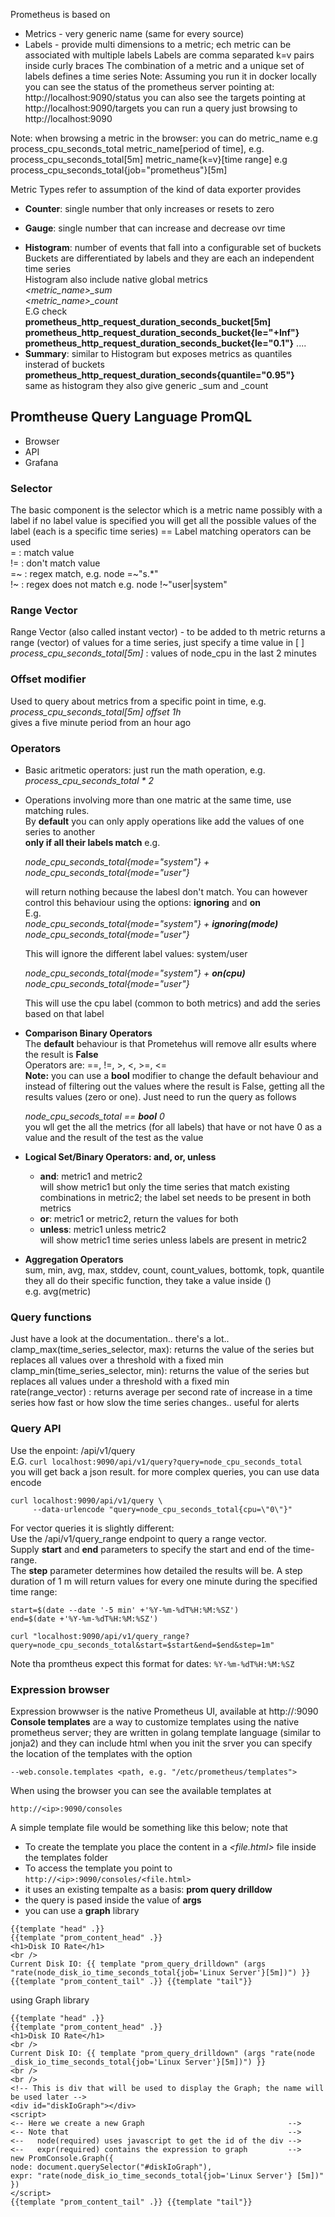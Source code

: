 Prometheus is based on
- Metrics - very generic name (same for every source)
- Labels - provide multi dimensions to a metric; ech metric can be associated with multiple labels
  Labels are comma separated k=v pairs inside curly braces
The combination of a metric and a unique set of labels defines a time series
Note: Assuming you run it in docker locally
      you can see the status of the prometheus server pointing at: http://localhost:9090/status
      you can also see the targets pointing at http://localhost:9090/targets
      you can run a query just browsing to http://localhost:9090

Note: when browsing a metric in the browser: 
you can do
metric_name                  e.g process_cpu_seconds_total
metric_name[period of time], e.g. process_cpu_seconds_total[5m]
metric_name{k=v}[time range] e.g process_cpu_seconds_total{job="prometheus"}[5m]


Metric Types refer to assumption of the kind of data exporter provides
- **Counter**: single number that only increases or resets to zero<P>
- **Gauge**: single number that can increase and decrease ovr time<P>
- **Histogram**: number of events that fall into a configurable set of buckets
             Buckets are differentiated by labels and they are each an independent time series  
             Histogram also include native global metrics  
               *<metric_name>_sum*  
               *<metric_name>_count*  
            E.G check  
            **prometheus_http_request_duration_seconds_bucket[5m]
            prometheus_http_request_duration_seconds_bucket{le="+Inf"}
            prometheus_http_request_duration_seconds_bucket{le="0.1"}**
            ....
- **Summary**: similar to Histogram but exposes metrics as quantiles insterad of buckets
           **prometheus_http_request_duration_seconds{quantile="0.95"}**  
           same as histogram they also give generic _sum and _count    


## Promtheuse Query Language PromQL
- Browser
- API
- Grafana

### Selector 
   The basic component is the selector which is a metric name possibly with a label
   if no label value is specified you will get all the possible values of the label (each is a specific time series)
  == Label matching operators can be used  
     =  : match value  
     != : don't match value  
     =~ : regex match, e.g. node =~"s.*"  
     !~ : regex does not match e.g. node !~"user|system"   

### Range Vector 
   Range Vector (also called instant vector) - to be added to th metric
   returns a range (vector) of values for a time series, just specify a time value in [ ]  
   *process_cpu_seconds_total[5m]* : values of node_cpu in the last 2 minutes     

### Offset modifier   
   Used to query about metrics from a specific point in time, e.g.  
   *process_cpu_seconds_total[5m] offset 1h*  
   gives a five minute period from an hour ago

### Operators

* Basic aritmetic operators: just run the math operation, e.g.     
  *process_cpu_seconds_total * 2*  

* Operations involving more than one matric at the same time, use matching rules.  
  By **default** you can only apply operations like add the values of one series to another   
  **only if all their labels match** e.g.  <P>
  *node_cpu_seconds_total{mode="system"} + node_cpu_seconds_total{mode="user"}* <P>
  will return nothing because the labesl don't match.
  You can however control this behaviour using the options: **ignoring** and **on**   
  E.g.  
  *node_cpu_seconds_total{mode="system"} + **ignoring(mode)** node_cpu_seconds_total{mode="user"}* <P>
  This  will ignore the different label values: system/user  <P>
  *node_cpu_seconds_total{mode="system"} + **on(cpu)** node_cpu_seconds_total{mode="user"}* <P>
  This will use the cpu label (common to both metrics) and add the series based on that label
* **Comparison Binary Operators**  
  The **default** behaviour is that Prometehus will remove allr esults where the result is **False**  
  Operators are: ==, !=, >, <, >=, <=  
  **Note:** you can use a **bool** modifier to change the default behaviour and
  instead of filtering out the values where the result is False, getting all the
  results values (zero or one). Just need to run the query as follows<P>
  *node_cpu_secods_total == **bool** 0*  
  you wll get the all the metrics (for all labels) that have or not have 0 as a value and the result of the test as the value
* **Logical Set/Binary Operators: and, or, unless**   
    * **and**:  metric1 and metric2  
    will show metric1 but only the time series that match existing combinations in metric2; the label set needs to be present in both metrics
    * **or**: metric1 or metric2, return the values for both
    * **unless**: metric1 unless metric2  
    will show metric1 time series unless labels are present in metric2 
* **Aggregation Operators**  
  sum, min, avg, max, stddev, count, count_values, bottomk, topk, quantile  
  they all do their specific function, they take a value inside ()  
  e.g. avg(metric)


### Query functions
Just have a look at the documentation.. there's a lot..  
clamp_max(time_series_selector, max): returns the value of the series but replaces all values over a threshold with a fixed min  
clamp_min(time_series_selector, min): returns the value of the series but replaces all values under a threshold with a fixed min   
rate(range_vector) : returns average per second rate of increase in a time series 
         how fast or how slow the time series changes.. useful for alerts




### Query API
Use the enpoint: /api/v1/query  
E.G.
```curl localhost:9090/api/v1/query?query=node_cpu_seconds_total```  
you will get back a json result. for more complex queries, you can use data encode  
```
curl localhost:9090/api/v1/query \
     --data-urlencode "query=node_cpu_seconds_total{cpu=\"0\"}"  
```  
For vector queries it is slightly different:  
Use the /api/v1/query_range endpoint to query a range vector.  
Supply **start** and **end** parameters to specify the start and end of the time-range.  
The **step** parameter determines how detailed the results will be. A step duration of 1 m will return values for every one minute during the specified time range:
```
start=$(date --date '-5 min' +'%Y-%m-%dT%H:%M:%SZ')
end=$(date +'%Y-%m-%dT%H:%M:%SZ')

curl "localhost:9090/api/v1/query_range? query=node_cpu_seconds_total&start=$start&end=$end&step=1m"
```   
Note tha promtheus expect this format for dates: ```%Y-%m-%dT%H:%M:%SZ``` 


### Expression browser
Expression browwser is the native Prometheus UI, available at http://<ip>:9090
**Console templates** are a way to customize templates using the native prometheus server; they are written in golang template language (similar to jonja2) and they can include html
when you init the srver you can specify the location of the templates with the option
```
--web.console.templates <path, e.g. "/etc/prometheus/templates">
```
When using the browser you can see the available templates at
```
http://<ip>:9090/consoles
```
A simple template file would be something like this below; note that 
 * To create the template you place the content in a *<file.html>* file inside the templates folder
 * To access the template you point to ```http://<ip>:9090/consoles/<file.html>```
 * it uses an existing tempalte as a basis: **prom query drilldow**
 * the query is pased inside  the value of **args**
 * you can use a **graph** library
      
```
{{template "head" .}}
{{template "prom_content_head" .}}
<h1>Disk IO Rate</h1>
<br />
Current Disk IO: {{ template "prom_query_drilldown" (args "rate(node_disk_io_time_seconds_total{job='Linux Server'}[5m])") }}
{{template "prom_content_tail" .}} {{template "tail"}}
```
using Graph library
```
{{template "head" .}}
{{template "prom_content_head" .}}
<h1>Disk IO Rate</h1>
<br />
Current Disk IO: {{ template "prom_query_drilldown" (args "rate(node _disk_io_time_seconds_total{job='Linux Server'}[5m])") }}
<br />
<br />
<!-- This is div that will be used to display the Graph; the name will be used later -->
<div id="diskIoGraph"></div>
<script>
<-- Here we create a new Graph                                -->
<-- Note that                                                 -->
<--   node(required) uses javascript to get the id of the div -->
<--   expr(required) contains the expression to graph         -->
new PromConsole.Graph({   
node: document.querySelector("#diskIoGraph"),
expr: "rate(node_disk_io_time_seconds_total{job='Linux Server'} [5m])"
})
</script>
{{template "prom_content_tail" .}} {{template "tail"}}
```